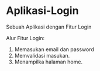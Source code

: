 # Aplikasi-Login
Sebuah Aplikasi dengan Fitur Login

Alur Fitur Login:
1. Memasukan email dan password
2. Memvalidasi masukan.
3. Menampilka halaman home.
